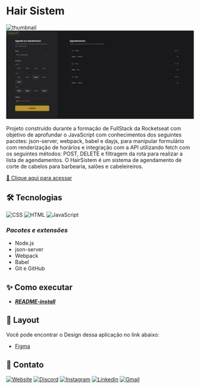 # **Hair Sistem**

![thumbnail](/.github/thumbnail.png)
![preview](/.github/preview.png)

Projeto construído durante a formação de FullStack da Rocketseat com objetivo de aprofundar o JavaScript com conhecimentos dos seguintes pacotes: json-server, webpack, babel e dayjs, para manipular formulário com renderização de horários e integração com a API utilizando fetch com os seguintes métodos: POST, DELETE e filtragem da rota para realizar a lista de agendamentos. 
O HairSistem é um sistema de agendamento de corte de cabelos para barbearia, salões e cabeleireiros.

[🔗 Clique aqui para acessar](https://my-resume-bamarcheti.vercel.app/)

## **🛠 Tecnologias**

![CSS](https://img.shields.io/badge/CSS3-1572B6?style=for-the-badge&logo=css3&logoColor=white)
![HTML](https://img.shields.io/badge/HTML5-E34F26?style=for-the-badge&logo=html5&logoColor=white)
![JavaScript](https://img.shields.io/badge/JavaScript-323330?style=for-the-badge&logo=javascript&logoColor=F7DF1E)

### _Pacotes e extensões_

- Node.js
- json-server
- Webpack
- Babel
- Git e GitHub

## **✨ Como executar**

- **_[README-install](./README-install.md)_**

## **💄 Layout**

Você pode encontrar o Design dessa aplicação no link abaixo:

- [Figma](https://www.figma.com/proto/s70a2RN3kvewziG6NVEoEp/Plataforma-de-agendamento--Community-?node-id=915-685&p=f&t=8Th7Hx8AL3U8fO9j-1&scaling=contain&content-scaling=fixed&page-id=0%3A1)

## **💛 Contato**

[<img src='https://img.shields.io/badge/website-000000?style=for-the-badge&logo=About&logoColor=white' alt='Website' height='30'>](https://my-resume-bamarcheti.vercel.app/)
[<img src='https://img.shields.io/badge/Discord-5865F2?style=for-the-badge&logo=discord&logoColor=white' alt='Discord' height='30'>](https://discord.com/channels/@ba_marcheti#3824)
[<img src='https://img.shields.io/badge/Instagram-E4405F?style=for-the-badge&logo=instagram&logoColor=white' alt='Instagram' height='30'>](https://www.instagram.com/ba_marcheti)
[<img src='https://img.shields.io/badge/LinkedIn-0077B5?style=for-the-badge&logo=linkedin&logoColor=white' alt='Linkedin' height='30'>](https://www.linkedin.com/in/barbara-marcheti-fiorin/)
[<img src='https://img.shields.io/badge/Gmail-D14836?style=for-the-badge&logo=gmail&logoColor=white' alt='Gmail' height='30'>](bmarchetifiorin@gmail.com)
